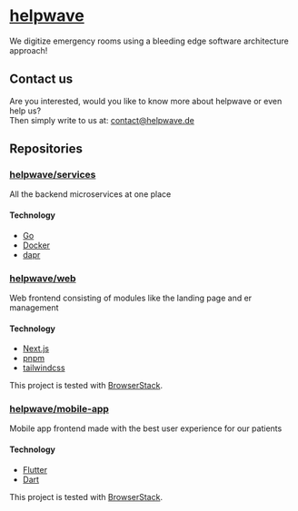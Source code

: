 # [helpwave](https://helpwave.de)
We digitize emergency rooms using a bleeding edge software architecture approach!

## Contact us
Are you interested, would you like to know more about helpwave or even help us?  
Then simply write to us at: [contact@helpwave.de](mailto:contact@helpwave.de)

## Repositories
### [helpwave/services](https://github.com/helpwave/services)
All the backend microservices at one place
#### Technology
- [Go](https://go.dev/)
- [Docker](https://www.docker.com/)
- [dapr](https://dapr.io/)

### [helpwave/web](https://github.com/helpwave/web) 
Web frontend consisting of modules like the landing page and er management
#### Technology
- [Next.js](https://nextjs.org/)
- [pnpm](https://pnpm.io/)
- [tailwindcss](https://tailwindcss.com/)

This project is tested with [BrowserStack](https://www.browserstack.com).

### [helpwave/mobile-app](https://github.com/helpwave/mobile-app)
Mobile app frontend made with the best user experience for our patients
#### Technology
- [Flutter](https://flutter.dev/)
- [Dart](https://dart.dev/)

This project is tested with [BrowserStack](https://www.browserstack.com).
